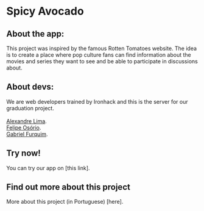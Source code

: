 # Spicy Avocado

## About the app:

This project was inspired by the famous Rotten Tomatoes website. The idea is to create a place where pop culture fans can find information about the movies and series they want to see and be able to participate in discussions about.

## About devs:

We are web developers trained by Ironhack and this is the server for our graduation project.\
\
[Alexandre Lima](https://www.linkedin.com/in/alexandreatlima/).\
[Felipe Osório](https://www.linkedin.com/in/felipe-osorio/).\
[Gabriel Furquim](https://www.linkedin.com/in/gabriel-furquim52/).

## Try now!

You can try our app on [this link].

## Find out more about this project

More about this project (in Portuguese) [here].
